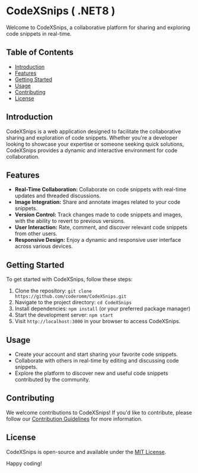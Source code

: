 ﻿# CodeXSnips ( .NET8 )

Welcome to CodeXSnips, a collaborative platform for sharing and exploring code snippets in real-time.

## Table of Contents
- [Introduction](#introduction)
- [Features](#features)
- [Getting Started](#getting-started)
- [Usage](#usage)
- [Contributing](#contributing)
- [License](#license)

## Introduction

CodeXSnips is a web application designed to facilitate the collaborative sharing and exploration of code snippets. Whether you're a developer looking to showcase your expertise or someone seeking quick solutions, CodeXSnips provides a dynamic and interactive environment for code collaboration.

## Features

- **Real-Time Collaboration:** Collaborate on code snippets with real-time updates and threaded discussions.
- **Image Integration:** Share and annotate images related to your code snippets.
- **Version Control:** Track changes made to code snippets and images, with the ability to revert to previous versions.
- **User Interaction:** Rate, comment, and discover relevant code snippets from other users.
- **Responsive Design:** Enjoy a dynamic and responsive user interface across various devices.

## Getting Started

To get started with CodeXSnips, follow these steps:

1. Clone the repository: `git clone https://github.com/coderomm/CodeXSnips.git`
2. Navigate to the project directory: `cd CodeXSnips`
3. Install dependencies: `npm install` (or your preferred package manager)
4. Start the development server: `npm start`
5. Visit `http://localhost:3000` in your browser to access CodeXSnips.

## Usage

- Create your account and start sharing your favorite code snippets.
- Collaborate with others in real-time by editing and discussing code snippets.
- Explore the platform to discover new and useful code snippets contributed by the community.

## Contributing

We welcome contributions to CodeXSnips! If you'd like to contribute, please follow our [Contribution Guidelines](CONTRIBUTING.md) for more information.

## License

CodeXSnips is open-source and available under the [MIT License](LICENSE).

Happy coding!
